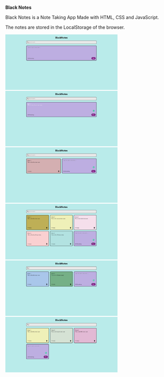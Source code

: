 <strong>Black Notes</strong>
<p>Black Notes is a Note Taking App Made with HTML, CSS and JavaScript.</p>
<p>The notes are stored in the LocalStorage of the browser.</p>
<img src="/src/pics/Screenshot%202022-07-07%20002837.png" width="350" title="hover text">
<img src="/src/pics/Screenshot%202022-07-07%20003027.png" width="350" title="hover text">
<img src="/src/pics/Screenshot%202022-07-07%20003108.png" width="350" title="hover text">
<img src="/src/pics/Screenshot%202022-07-07%20003216.png" width="350" title="hover text">
<img src="/src/pics/Screenshot%202022-07-07%20003251.png" width="350" title="hover text">
<img src="/src/pics/Screenshot%202022-07-07%20003333.png" width="350" title="hover text">